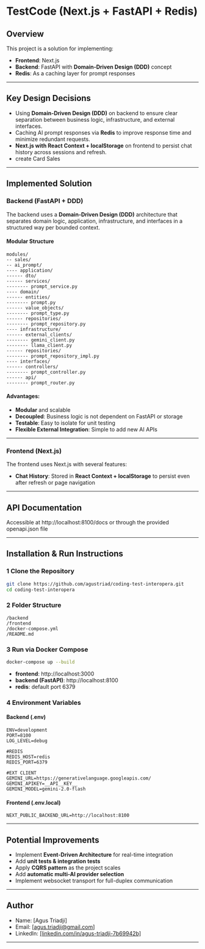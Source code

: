 # TestCode (Next.js + FastAPI + Redis)

## Overview

This project is a solution for implementing:

- **Frontend**: Next.js
- **Backend**: FastAPI with **Domain-Driven Design (DDD)** concept
- **Redis**: As a caching layer for prompt responses

---

## Key Design Decisions

- Using **Domain-Driven Design (DDD)** on backend to ensure clear separation between business logic, infrastructure, and external interfaces.
- Caching AI prompt responses via **Redis** to improve response time and minimize redundant requests.
- **Next.js with React Context + localStorage** on frontend to persist chat history across sessions and refresh.
- create Card Sales


---

## Implemented Solution

### Backend (FastAPI + DDD)

The backend uses a **Domain-Driven Design (DDD)** architecture that separates domain logic, application, infrastructure, and interfaces in a structured way per bounded context.

#### Modular Structure

```
modules/
-- sales/
-- ai_prompt/
---- application/
------ dto/
------ services/
-------- prompt_service.py
---- domain/
------ entities/
-------- prompt.py
------ value_objects/
-------- prompt_type.py
------ repositories/
-------- prompt_repository.py
---- infrastructure/
------ external_clients/
-------- gemini_client.py
-------- llama_client.py
------ repositories/
-------- prompt_repository_impl.py
---- interfaces/
------ controllers/
-------- prompt_controller.py
------ api/
-------- prompt_router.py
```

#### Advantages:

- **Modular** and scalable
- **Decoupled**: Business logic is not dependent on FastAPI or storage
- **Testable**: Easy to isolate for unit testing
- **Flexible External Integration**: Simple to add new AI APIs

---

### Frontend (Next.js)

The frontend uses Next.js with several features:

- **Chat History**: Stored in **React Context + localStorage** to persist even after refresh or page navigation

---

## API Documentation

Accessible at http://localhost:8100/docs or through the provided openapi.json file

---

## Installation & Run Instructions

### 1️ Clone the Repository

```bash
git clone https://github.com/agustriad/coding-test-interopera.git
cd coding-test-interopera
```

### 2️ Folder Structure

```
/backend
/frontend
/docker-compose.yml
/README.md
```

### 3️ Run via Docker Compose

```bash
docker-compose up --build
```

- **frontend**: http://localhost:3000
- **backend (FastAPI)**: http://localhost:8100
- **redis**: default port 6379

### 4️ Environment Variables

#### Backend (.env)

```
ENV=development
PORT=8100
LOG_LEVEL=debug

#REDIS
REDIS_HOST=redis
REDIS_PORT=6379

#EXT CLIENT
GEMINI_URL=https://generativelanguage.googleapis.com/
GEMINI_APIKEY=__API__KEY__
GEMINI_MODEL=gemini-2.0-flash
```

#### Frontend (.env.local)

```
NEXT_PUBLIC_BACKEND_URL=http://localhost:8100
```

---

## Potential Improvements

- Implement **Event-Driven Architecture** for real-time integration
- Add **unit tests & integration tests**
- Apply **CQRS pattern** as the project scales
- Add **automatic multi-AI provider selection**
- Implement websocket transport for full-duplex communication

---

## Author

- Name: [Agus Triadji]
- Email: [agus.triadji@gmail.com]
- LinkedIn: [\[linkedin.com/in/agus-triadji-7b69942b\]](https://www.linkedin.com/in/agus-triadji-7b69942b/)

---
